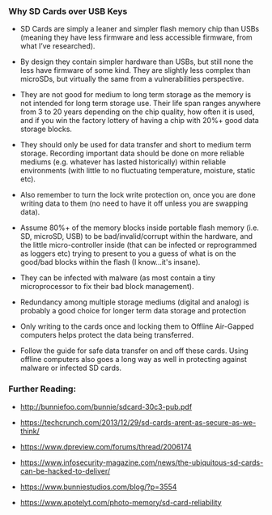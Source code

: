 ### Why SD Cards over USB Keys

- SD Cards are simply a leaner and simpler flash memory chip than USBs (meaning they have less firmware and less accessible firmware, from what I’ve researched).

- By design they contain simpler hardware than USBs, but still none the less have firmware of some kind. They are slightly less complex than microSDs, but virtually the same from a vulnerabilities perspective.

- They are not good for medium to long term storage as the memory is not intended for long term storage use. Their life span ranges anywhere from 3 to 20 years depending on the chip quality, how often it is used, and if you win the factory lottery of having a chip with 20%+ good data storage blocks.

- They should only be used for data transfer and short to medium term storage. Recording important data should be done on more reliable mediums (e.g. whatever has lasted historically) within reliable environments (with little to no fluctuating temperature, moisture, static etc).

- Also remember to turn the lock write protection on, once you are done writing data to them (no need to have it off unless you are swapping data).

- Assume 80%+ of the memory blocks inside portable flash memory (i.e. SD, microSD, USB) to be bad/invalid/corrupt within the hardware, and the little micro-controller inside (that can be infected or reprogrammed as loggers etc) trying to present to you a guess of what is on the good/bad blocks within the flash (I know...it's insane).

- They can be infected with malware (as most contain a tiny microprocessor to fix their bad block management).

- Redundancy among multiple storage mediums (digital and analog) is probably a good choice for longer term data storage and protection

- Only writing to the cards once and locking them to Offline Air-Gapped computers helps protect the data being transferred.

- Follow the guide for safe data transfer on and off these cards. Using offline computers also goes a long way as well in protecting against malware or infected SD cards.

### Further Reading:
- http://bunniefoo.com/bunnie/sdcard-30c3-pub.pdf

- https://techcrunch.com/2013/12/29/sd-cards-arent-as-secure-as-we-think/

- https://www.dpreview.com/forums/thread/2006174

- https://www.infosecurity-magazine.com/news/the-ubiquitous-sd-cards-can-be-hacked-to-deliver/ 

- https://www.bunniestudios.com/blog/?p=3554

- https://www.apotelyt.com/photo-memory/sd-card-reliability